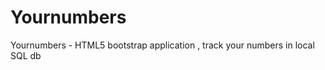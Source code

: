 Yournumbers
===========

Yournumbers - HTML5 bootstrap application , track your numbers in local SQL db 
